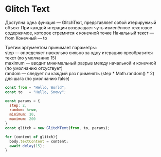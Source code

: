 # Glitch Text

Доступна одна функция — GlitchText, представляет собой итерируемый объект
При каждой итерации возвращает чуть изменённое текстовое содержимое, которое стремится к конечной точке
Начальный текст — from
Конечный — to

Третим аргументом принимает параметры:  
step — определяет насколько сильно за одну итерацию преобразится текст (по умолчанию 15)  
maximum — вводит минимальный разрыв между начальной и конечной (по умолчанию отсуствует)  
random — следует ли каждый раз применять (step * Math.random() * 2) для шага (по умолчанию false)  
```js
const from = "Hello, World";
const to   = "Hello, Snowy";

const params = {
  step: 2,
  random: true,
  minimum: 10,
  maximum: 200
}
const glitch = new GlitchText(from, to, params);

for (content of glitch){
  body.textContent = content;
  await delay(15);
}
```
